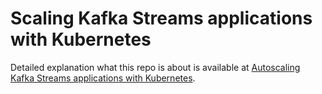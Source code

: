 # Scaling Kafka Streams applications with Kubernetes

Detailed explanation what this repo is about is available at [Autoscaling Kafka Streams applications with Kubernetes](https://blog.softwaremill.com/autoscaling-kafka-streams-applications-with-kubernetes-9aed2e37d3a0).
